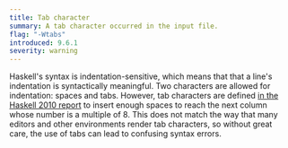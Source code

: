 ```yaml
---
title: Tab character
summary: A tab character occurred in the input file.
flag: "-Wtabs"
introduced: 9.6.1
severity: warning
---
```


Haskell's syntax is indentation-sensitive, which means that that a line's indentation is syntactically meaningful.
Two characters are allowed for indentation: spaces and tabs.
However, tab characters are defined [in the Haskell 2010 report](https://www.haskell.org/onlinereport/haskell2010/haskellch10.html) to insert enough spaces to reach the next column whose number is a multiple of 8.
This does not match the way that many editors and other environments render tab characters, so without great care, the use of tabs can lead to confusing syntax errors.

